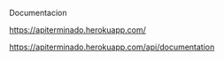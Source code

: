Documentacion 

https://apiterminado.herokuapp.com/ 

https://apiterminado.herokuapp.com/api/documentation 
